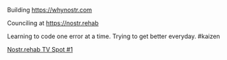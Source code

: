 Building https://whynostr.com

Counciling at https://nostr.rehab 

Learning to code one error at a time. Trying to get better everyday. #kaizen


[Nostr.rehab TV Spot #1](https://nostr.build/p/nb3918.mp4)
